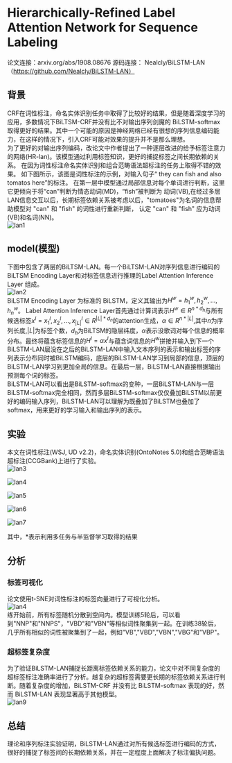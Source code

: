 # Hierarchically-Refined Label Attention Network for Sequence Labeling
论文连接：arxiv.org/abs/1908.08676
源码连接： Nealcly/BiLSTM-LAN（https://github.com/Nealcly/BiLSTM-LAN）
## 背景
CRF在词性标注，命名实体识别任务中取得了比较好的结果，但是随着深度学习的应用，多数情况下BiLTSM-CRF并没有比不对输出序列剑魔的
BiLSTM-softmax取得更好的结果。其中一个可能的原因是神经网络已经有很想的序列信息编码能力，在这样的情况下，引入CRF可能对效果的提升并不是那么理想。  
为了更好的对输出序列编码，改论文中作者提出了一种逐层改进的给予标签注意力的网络(HR-lan)。该模型通过利用标签知识，更好的捕捉标签之间长期依赖的关系。
在因为词性标注命名实体识别和组合范畴语法超标注的任务上取得不错的效果。
如下图所示，该图是词性标注的示例，对输入句子“ they can fish and also tomatos here”的标注。
在第一层中模型通过局部信息对每个单词进行判断，这里它更倾向于将“can”判断为情态动词(MD)，“fish”被判断为
动词(VB),在经过多层LAN信息交互以后，长期标签依赖关系被考虑以后，"tomatoes"为名词的信息帮助模型对 "can" 和 "fish" 的词性进行重新判断，
认定 "can" 和 "fish" 应为动词(VB)和名词(NN)。    
![lan1](https://github.com/opprash/braveRL/blob/master/datas/lan/lan1.png)   
## model(模型)
下图中包含了两层的BiLTSM-LAN。每一个BiLTSM-LAN对序列信息进行编码的BiLTSM Encoding Layer和对标签信息进行推理的Label Attention Inference Layer
组成。  
![lan2](https://github.com/opprash/braveRL/blob/master/datas/lan/lan2.png)   
BiLSTM Encoding Layer 为标准的 BiLSTM，定义其输出为$H^w=h_1^w,h_2^w,...,h_n^w$。
Label Attention Inference Layer首先通过计算词表示$H^w∈R ^{n*d_h}$与所有候选标签$x^l=x_1^l,x_2^l,...,x_{|L|}^l∈R^{|L|*d_n}$的attention生成，$α∈R ^{n*|L|}$,其中$n$为序列长度,${|L|}$为标签个数，$d_h$为BiLTSM的隐层纬度，$α$表示没歌词对每个信息的概率分布。最终将蕴含标签信息的$H^l=αx^l$与蕴含词信息的$H^w$拼接并输入到下一个BiLSTM-LAN层没在之后的BiLSTM-LAN中输入文本序列的表示和输出标签的序列表示分布同时被BiLSTM编码，底层的BiLSTM-LAN学习到局部的信息，顶层的BiLSTM-LAN学习到更加全局的信息。在最后一层，BiLSTM-LAN直接根据输出预测每个词的标签。  
BiLSTM-LAN可以看出是BiLSTM-softmax的变种，一层BiLSTM-LAN与一层BiLSTM-softmax完全相同，然而多层BiLSTM-softmax仅仅叠加BiLSTM以前更好的编码输入序列，BiLSTM-LAN可以理解为既叠加了BiLSTM也叠加了softmax，用来更好的学习输入和输出序列的表示。
## 实验
本文在词性标注(WSJ, UD v2.2)，命名实体识别(OntoNotes 5.0)和组合范畴语法超标注(CCGBank)上进行了实验。  
![lan3](https://github.com/opprash/braveRL/blob/master/datas/lan/lan3.png)   

![lan4](https://github.com/opprash/braveRL/blob/master/datas/lan/lan4.png)  

![lan5](https://github.com/opprash/braveRL/blob/master/datas/lan/lan5.png)  

![lan6](https://github.com/opprash/braveRL/blob/master/datas/lan/lan6.png)  

![lan7](https://github.com/opprash/braveRL/blob/master/datas/lan/lan7.png)  

其中，*表示利用多任务与半监督学习取得的结果  
## 分析
### 标签可视化
论文使用t-SNE对词性标注的标签向量进行了可视化分析。  
![lan4](https://github.com/opprash/braveRL/blob/master/datas/lan/lan8.png)   
练开始前，所有标签随机分散到空间内。模型训练5轮后，可以看到"NNP"和"NNPS"，"VBD"和"VBN"等相似词性聚集到一起。在训练38轮后，几乎所有相似的词性被聚集到了一起，例如"VB","VBD","VBN","VBG"和"VBP"。  
### 超标签复杂度
为了验证BiLSTM-LAN捕捉长距离标签依赖关系的能力，论文中对不同复杂度的超标签标注准确率进行了分析。越复杂的超标签需要更长期的标签依赖关系进行判断。随着复杂度的增加，BiLSTM-CRF 并没有比 BiLSTM-softmax
 表现的好，然而 BiLSTM-LAN 表现显著高于其他模型。  
![lan9](https://github.com/opprash/braveRL/blob/master/datas/lan/lan9.png)   
## 总结
理论和序列标注实验证明，BiLSTM-LAN通过对所有候选标签进行编码的方式，很好的捕捉了标签间的长期依赖关系，并在一定程度上面解决了标注偏执问题。
